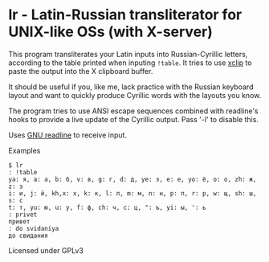 # lr - Latin-Russian transliterator for UNIX-like OSs (with X-server)

This program transliterates your Latin inputs into Russian-Cyrillic letters, according to the table printed when inputing `!table`. It tries to use [xclip](https://github.com/astrand/xclip) to paste the output into the X clipboard buffer.

It should be useful if you, like me, lack practice with the Russian keyboard layout and want to quickly produce Cyrillic words with the layouts you know.

The program tries to use ANSI escape sequences combined with readline's hooks to provide a live update of the Cyrillic output. Pass '-l' to disable this.

Uses [GNU readline](https://www.gnu.org/s/readline/) to receive input. 

Examples 

```
$ lr
: !table
ya: я, a: а, b: б, v: в, g: г, d: д, ye: э, e: е, yo: ё, o: о, zh: ж, z: з
i: и, j: й, kh,x: х, k: к, l: л, m: м, n: н, p: п, r: р, w: щ, sh: ш, s: с
t: т, yu: ю, u: у, f: ф, ch: ч, c: ц, ": ъ, yi: ы, ': ь
: privet
привет
: do svidaniya
до свидания
```

Licensed under GPLv3
